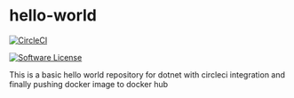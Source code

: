 # hello-world

[![CircleCI](https://circleci.com/gh/nagsides/hello-world.svg?style=svg)](https://circleci.com/gh/nagsides/hello-world)

[![Software License](https://img.shields.io/badge/license-MIT-blue.svg)](https://app.circleci.com/gh/nagsides/hello-world)

This is a basic hello world repository for dotnet with circleci integration and finally pushing docker image to docker hub
